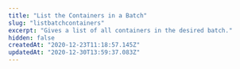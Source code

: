 ```yaml
---
title: "List the Containers in a Batch"
slug: "listbatchcontainers"
excerpt: "Gives a list of all containers in the desired batch."
hidden: false
createdAt: "2020-12-23T11:18:57.145Z"
updatedAt: "2020-12-30T13:59:37.083Z"
---
```

